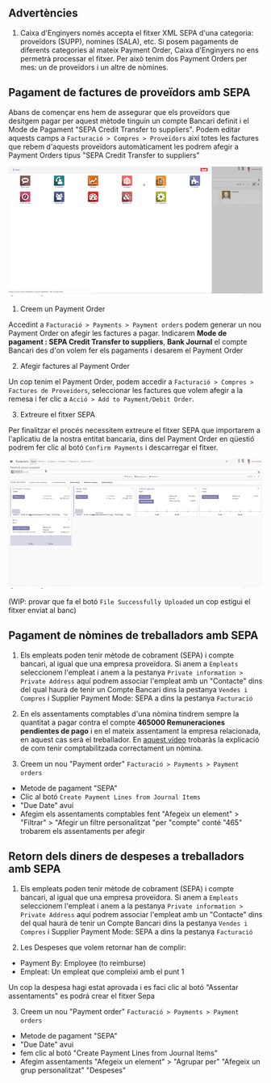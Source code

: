 ## Advertències

1. Caixa d'Enginyers només accepta el fitxer XML SEPA d'una categoria: proveïdors (SUPP), nomines (SALA), etc. Si posem pagaments de diferents categories al mateix Payment Order, Caixa d'Enginyers no ens permetrà processar el fitxer. Per això tenim dos Payment Orders per mes: un de proveïdors i un altre de nòmines.

## Pagament de factures de proveïdors amb SEPA

Abans de començar ens hem de assegurar que els proveïdors que desitgem pagar per aquest mètode tinguin un compte Bancari definit i el Mode de Pagament "SEPA Credit Transfer to suppliers". Podem editar aquests camps a `Facturació > Compres > Proveïdors` així totes les factures que rebem d'aquests proveïdors automàticament les podrem afegir a Payment Orders tipus "SEPA Credit Transfer to suppliers"

![SEPA Credit Transfer to suppliers](img/SEPA/sepa-payments2.gif)

1. Creem un Payment Order

Accedint a `Facturació > Payments > Payment orders` podem generar un nou Payment Order on afegir les factures a pagar. Indicarem **Mode de pagament : SEPA Credit Transfer to suppliers**, **Bank Journal** el compte Bancari des d'on volem fer els pagaments i desarem el Payment Order

2. Afegir factures al Payment Order

Un cop tenim el Payment Order, podem accedir a `Facturació > Compres > Factures de Proveidors`, seleccionar les factures que volem afegir a la remesa i fer clic a `Acció > Add to Payment/Debit Order`.

3. Extreure el fitxer SEPA

Per finalitzar el procés necessitem extreure el fitxer SEPA que importarem a l'aplicatiu de la nostra entitat bancaria, dins del Payment Order en qüestió podrem fer clic al botó `Confirm Payments` i descarregar el fitxer. 

![SEPA Credit Transfer to suppliers](img/SEPA/sepa-payments3.gif)

(WIP: provar que fa el botó `File Successfully Uploaded` un cop estigui el fitxer enviat al banc) 


## Pagament de nòmines de treballadors amb SEPA

1. Els empleats poden tenir mètode de cobrament (SEPA) i compte bancari, al igual que una empresa proveïdora.  Si anem a `Empleats` seleccionem l'empleat i anem a la pestanya `Private information > Private Address` aquí podrem associar l'empleat amb un "Contacte" dins del qual haurà de tenir un Compte Bancari dins la pestanya `Vendes i Compres` i Supplier Payment Mode: SEPA a dins la pestanya `Facturació`

2. En els assentaments comptables d'una nòmina tindrem sempre la quantitat a pagar contra el compte **465000 Remuneraciones pendientes de pago** i en el mateix assentament la empresa relacionada, en aquest cas serà el treballador. En [aquest vídeo](https://www.youtube.com/watch?v=Ih-xASGIEh0) trobaràs la explicació de com tenir comptabilitzada correctament un nòmina.

3. Creem un nou "Payment order" `Facturació > Payments > Payment orders` 
  * Metode de pagament "SEPA"
  * Clic al botó `Create Payment Lines from Journal Items`
  * "Due Date" avui
  * Afegim els assentaments comptables fent  "Afegeix un element" > "Filtrar" > "Afegir un filtre personalitzat "per "compte" conté "465" trobarem els assentaments per afegir

## Retorn dels diners de despeses a treballadors amb SEPA

1. Els empleats poden tenir mètode de cobrament (SEPA) i compte bancari, al igual que una empresa proveïdora.  Si anem a `Empleats` seleccionem l'empleat i anem a la pestanya `Private information > Private Address` aquí podrem associar l'empleat amb un "Contacte" dins del qual haurà de tenir un Compte Bancari dins la pestanya `Vendes i Compres` i Supplier Payment Mode: SEPA a dins la pestanya `Facturació`

2. Les Despeses que volem retornar han de complir:
  * Payment By: Employee (to reimburse)
  * Empleat: Un empleat que compleixi amb el punt 1

Un cop la despesa hagi estat aprovada i es faci clic al botó "Assentar assentaments" es podrá crear el fitxer Sepa

3. Creem un nou "Payment order" `Facturació > Payments > Payment orders`
  * Metode de pagament "SEPA"
  * "Due Date" avui
  * fem clic al botó "Create Payment Lines from Journal Items"
  * Afegim assentaments "Afegeix un element" > "Agrupar per" "Afegeix un grup personalitzat" "Despeses"